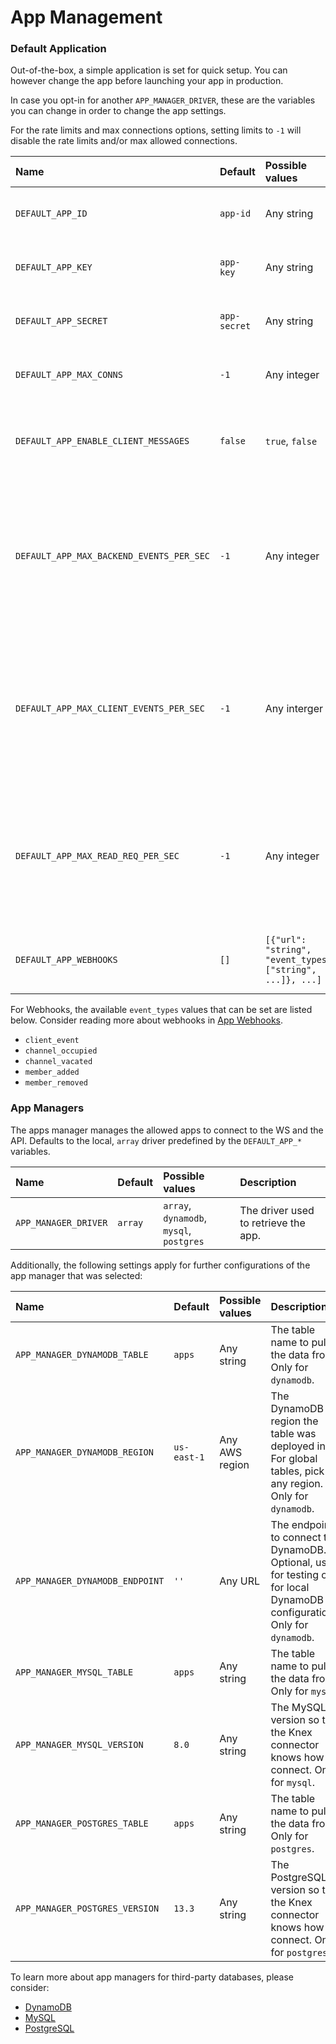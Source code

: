 # App Management

### Default Application

Out-of-the-box, a simple application is set for quick setup. You can however change the app before launching your app in production.

In case you opt-in for another `APP_MANAGER_DRIVER`, these are the variables you can change in order to change the app settings.

For the rate limits and max connections options, setting limits to `-1` will disable the rate limits and/or max allowed connections.

| Name | Default | Possible values | Description |
| :--- | :--- | :--- | :--- |
| `DEFAULT_APP_ID` | `app-id` | Any string | The default app id for the array driver. |
| `DEFAULT_APP_KEY` | `app-key` | Any string | The default app key for the array driver. |
| `DEFAULT_APP_SECRET` | `app-secret` | Any string | The default app secret for the array driver. |
| `DEFAULT_APP_MAX_CONNS` | `-1` | Any integer | The default app's limit of concurrent connections. |
| `DEFAULT_APP_ENABLE_CLIENT_MESSAGES` | `false` | `true`, `false` | Wether client messages should be enabled for the app. |
| `DEFAULT_APP_MAX_BACKEND_EVENTS_PER_SEC` | `-1` | Any integer | The default app's limit of `/events` endpoint events broadcasted per second. You can [configure rate limiting database store](rate-limiting.md) |
| `DEFAULT_APP_MAX_CLIENT_EVENTS_PER_SEC` | `-1` | Any interger | The default app's limit of client events broadcasted per second, by a single socket. You can [configure rate limiting database store](rate-limiting.md) |
| `DEFAULT_APP_MAX_READ_REQ_PER_SEC` | `-1` | Any integer | The default app's limit of read endpoint calls per second. You can [configure rate limiting database store](rate-limiting.md) |
| `DEFAULT_APP_WEBHOOKS` | `[]` | `[{"url": "string", "event_types": ["string", ...]}, ...]` | The webhooks list for the app. Please look below |

For Webhooks, the available `event_types` values that can be set are listed below. Consider reading more about webhooks in [App Webhooks](../../advanced-usage/app-webhooks.md).

* `client_event`
* `channel_occupied`
* `channel_vacated`
* `member_added`
* `member_removed`

### App Managers

 The apps manager manages the allowed apps to connect to the WS and the API. Defaults to the local, `array` driver predefined by the `DEFAULT_APP_*` variables.

| Name | Default | Possible values | Description |
| :--- | :--- | :--- | :--- |
| `APP_MANAGER_DRIVER` | `array` | `array`, `dynamodb`, `mysql`, `postgres` | The driver used to retrieve the app. |

Additionally, the following settings apply for further configurations of the app manager that was selected:

| Name | Default | Possible values | Description |
| :--- | :--- | :--- | :--- |
| `APP_MANAGER_DYNAMODB_TABLE` | `apps` | Any string | The table name to pull the data from. Only for `dynamodb`. |
| `APP_MANAGER_DYNAMODB_REGION` | `us-east-1` | Any AWS region | The DynamoDB region the table was deployed in. For global tables, pick any region. Only for `dynamodb`. |
| `APP_MANAGER_DYNAMODB_ENDPOINT` | `''` | Any URL | The endpoint to connect to DynamoDB. Optional, used for testing or for local DynamoDB configurations. Only for `dynamodb`. |
| `APP_MANAGER_MYSQL_TABLE` | `apps` | Any string | The table name to pull the data from. Only for `mysql`. |
| `APP_MANAGER_MYSQL_VERSION` | `8.0` | Any string | The MySQL version so that the Knex connector knows how to connect. Only for `mysql`. |
| `APP_MANAGER_POSTGRES_TABLE` | `apps` | Any string | The table name to pull the data from. Only for `postgres`. |
| `APP_MANAGER_POSTGRES_VERSION` | `13.3` | Any string | The PostgreSQL version so that the Knex connector knows how to connect. Only for `postgres`. |

To learn more about app managers for third-party databases, please consider:

* [DynamoDB](../../app-management/dynamodb.md)
* [MySQL](../../app-management/sql-drivers/mysql.md)
* [PostgreSQL](../../app-management/sql-drivers/postgresql.md)

